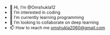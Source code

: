 - 👋 Hi, I’m @Omshukla12
- 👀 I’m interested in coding 
- 🌱 I’m currently learning programming 
- 💞️ I’m looking to collaborate on deep learning 
- 📫 How to reach me omshukla2060@gmail.com

<!---
Omshukla12/Omshukla12 is a ✨ special ✨ repository because its `README.md` (this file) appears on your GitHub profile.
You can click the Preview link to take a look at your changes.
--->
